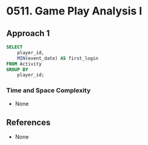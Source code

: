 # 0511. Game Play Analysis I

## Approach 1

```sql
SELECT
    player_id,
    MIN(event_date) AS first_login
FROM Activity
GROUP BY
    player_id;
```

### Time and Space Complexity
- None

## References
- None
